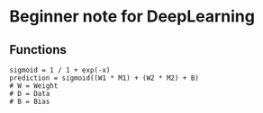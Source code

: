 # Beginner note for DeepLearning

## Functions 
```
sigmoid = 1 / 1 + exp(-x)
prediction = sigmoid((W1 * M1) + (W2 * M2) + B) 
# W = Weight
# D = Data
# B = Bias
```